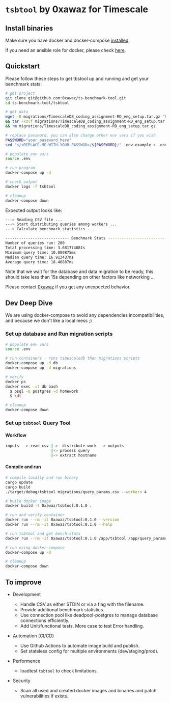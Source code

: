 # `tsbtool` by 0xawaz for Timescale

## Install binaries

Make sure you have docker and docker-compose [installed](https://docs.docker.com/engine/install/).

If you need an ansible role for docker, please check [here](https://github.com/0xawaz/awaz-penumbra-testnet/blob/main/infra/roles/docker/tasks/main.yml).

## Quickstart

Please follow these steps to get tbstool up and running and get your benchmark stats:

```sh
# get project
git clone git@github.com:0xawaz/ts-benchmark-tool.git
cd ts-benchmark-tool/tsbtool

# get data
wget -O migrations/TimescaleDB_coding_assignment-RD_eng_setup.tar.gz "https://www.dropbox.com/s/17mr38w21yhgjjl/TimescaleDB_coding_assignment-RD_eng_setup.tar.gz?dl=1" \
&& tar -xzvf migrations/TimescaleDB_coding_assignment-RD_eng_setup.tar.gz -C migrations/ \
&& rm migrations/TimescaleDB_coding_assignment-RD_eng_setup.tar.gz

# replace password, you can also change other env vars if you wish
PASSWORD="your_password_here"
sed "s/<REPLACE-ME-WITH-YOUR-PASSWOD>/${PASSWORD}/" .env-example > .env

# populate env vars
source .env

# run program
docker-compose up -d

# check output
docker logs -f tsbtool

# cleanup
docker-compose down
```

Expected output looks like:

```sh
---> Reading CSV file ...
---> Start distributing queries among workers ...
---> Calculate benchmark statistics ...

---------------------------- Benchmark Stats ----------------------------
Number of queries run: 200
Total processing time: 3.681774081s
Minimum query time: 10.089875ms
Median query time: 16.913437ms
Average query time: 18.40887ms
```

Note that we wait for the database and data migration to be ready, this should take less than 15s depending on other factors like networking ...

Please contact [0xawaz](https://t.me/oxawaz) if you get any unexpected behavior.

## Dev Deep Dive

We are using docker-compose to avoid any dependencies incompatibilities, and because we don't like a local mess ;)

### Set up database and Run migration scripts

```sh
# populate env vars
source .env

# run containers - runs timescaledb then migrations scripts
docker-compose up -d db
docker-compose up -d migrations

# verify
docker ps
docker exec -it db bash
  $ psql -U postgres -d homework
  $ \dt

# cleanup 
docker-compose down
```

### Set up `tsbtool` Query Tool

#### Workflow

```sh
inputs  -> read csv |->  distribute work  -> outputs
                    |-> process query
                    |-> extract hostname
```

#### Compile and run

```sh
# compile locally and run binary
cargo update
cargo build
./target/debug/tsbtool migrations/query_params.csv --workers 4

# build docker image
docker build -t 0xawaz/tsbtool:0.1.0 .

# run and verify container
docker run --rm -it 0xawaz/tsbtool:0.1.0 --version
docker run --rm -it 0xawaz/tsbtool:0.1.0 --help

# run tsbtool and get bench-stats
docker run --rm -it 0xawaz/tsbtool:0.1.0 /app/tsbtool /app/query_params.csv --workers 4

# run using docker-compose
docker-compose up -d

# cleanup
docker-compose down
```

## To improve

* Development
    * Handle CSV as either STDIN or via a flag with the filename.
    * Provide additional benchmark statistics.
    * Use connection pool like deadpool-postgres to manage database connections efficiently.
    * Add Unit/functional tests. More case to test Error handling.

* Automation (CI/CD)
    * Use Github Actions to automate image build and publish.
    * Set stateless config for multiple environments (dev/staging/prod).

* Performence
    * loadtest `tsbtool` to check limitations.

* Security
    * Scan all used and created docker images and binaries and patch vulnerabilities if exists.
